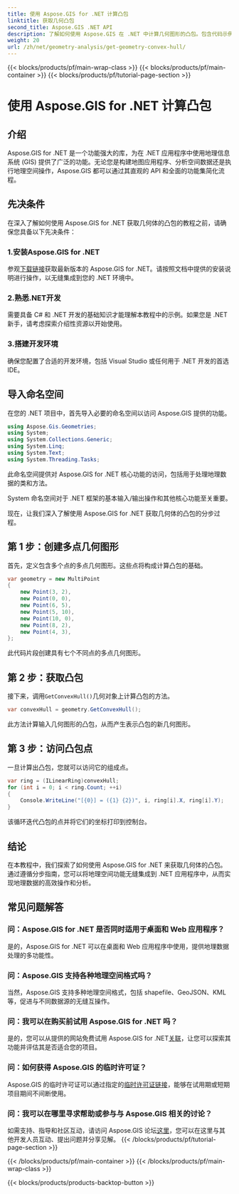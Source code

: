 ```yaml
---
title: 使用 Aspose.GIS for .NET 计算凸包
linktitle: 获取几何凸包
second_title: Aspose.GIS .NET API
description: 了解如何使用 Aspose.GIS 在 .NET 中计算几何图形的凸包。包含代码示例和常见问题解答的综合教程。
weight: 20
url: /zh/net/geometry-analysis/get-geometry-convex-hull/
---
```


{{< blocks/products/pf/main-wrap-class >}}
{{< blocks/products/pf/main-container >}}
{{< blocks/products/pf/tutorial-page-section >}}

# 使用 Aspose.GIS for .NET 计算凸包

## 介绍
Aspose.GIS for .NET 是一个功能强大的库，为在 .NET 应用程序中使用地理信息系统 (GIS) 提供了广泛的功能。无论您是构建地图应用程序、分析空间数据还是执行地理空间操作，Aspose.GIS 都可以通过其直观的 API 和全面的功能集简化流程。
## 先决条件
在深入了解如何使用 Aspose.GIS for .NET 获取几何体的凸包的教程之前，请确保您具备以下先决条件：
### 1.安装Aspose.GIS for .NET
参观[下载链接](https://releases.aspose.com/gis/net/)获取最新版本的 Aspose.GIS for .NET。请按照文档中提供的安装说明进行操作，以无缝集成到您的 .NET 环境中。
### 2.熟悉.NET开发
需要具备 C# 和 .NET 开发的基础知识才能理解本教程中的示例。如果您是 .NET 新手，请考虑探索介绍性资源以开始使用。
### 3.搭建开发环境
确保您配置了合适的开发环境，包括 Visual Studio 或任何用于 .NET 开发的首选 IDE。

## 导入命名空间
在您的 .NET 项目中，首先导入必要的命名空间以访问 Aspose.GIS 提供的功能。

```csharp
using Aspose.Gis.Geometries;
using System;
using System.Collections.Generic;
using System.Linq;
using System.Text;
using System.Threading.Tasks;
```
此命名空间提供对 Aspose.GIS for .NET 核心功能的访问，包括用于处理地理数据的类和方法。

System 命名空间对于 .NET 框架的基本输入/输出操作和其他核心功能至关重要。

现在，让我们深入了解使用 Aspose.GIS for .NET 获取几何体的凸包的分步过程。
## 第 1 步：创建多点几何图形
首先，定义包含多个点的多点几何图形。这些点将构成计算凸包的基础。
```csharp
var geometry = new MultiPoint
{
    new Point(3, 2),
    new Point(0, 0),
    new Point(6, 5),
    new Point(5, 10),
    new Point(10, 0),
    new Point(8, 2),
    new Point(4, 3),
};
```
此代码片段创建具有七个不同点的多点几何图形。
## 第 2 步：获取凸包
接下来，调用`GetConvexHull()`几何对象上计算凸包的方法。
```csharp
var convexHull = geometry.GetConvexHull();
```
此方法计算输入几何图形的凸包，从而产生表示凸包的新几何图形。
## 第 3 步：访问凸包点
一旦计算出凸包，您就可以访问它的组成点。
```csharp
var ring = (ILinearRing)convexHull;
for (int i = 0; i < ring.Count; ++i)
{
    Console.WriteLine("[{0}] = ({1} {2})", i, ring[i].X, ring[i].Y);
}
```
该循环迭代凸包的点并将它们的坐标打印到控制台。

## 结论
在本教程中，我们探索了如何使用 Aspose.GIS for .NET 来获取几何体的凸包。通过遵循分步指南，您可以将地理空间功能无缝集成到 .NET 应用程序中，从而实现地理数据的高效操作和分析。
## 常见问题解答
### 问：Aspose.GIS for .NET 是否同时适用于桌面和 Web 应用程序？
是的，Aspose.GIS for .NET 可以在桌面和 Web 应用程序中使用，提供地理数据处理的多功能性。
### 问：Aspose.GIS 支持各种地理空间格式吗？
当然，Aspose.GIS 支持多种地理空间格式，包括 shapefile、GeoJSON、KML 等，促进与不同数据源的无缝互操作。
### 问：我可以在购买前试用 Aspose.GIS for .NET 吗？
是的，您可以从提供的网站免费试用 Aspose.GIS for .NET[关联](https://releases.aspose.com/)，让您可以探索其功能并评估其是否适合您的项目。
### 问：如何获得 Aspose.GIS 的临时许可证？
 Aspose.GIS 的临时许可证可以通过指定的[临时许可证链接](https://purchase.aspose.com/temporary-license/)，能够在试用期或短期项目期间不间断使用。
### 问：我可以在哪里寻求帮助或参与与 Aspose.GIS 相关的讨论？
如需支持、指导和社区互动，请访问 Aspose.GIS 论坛[这里](https://forum.aspose.com/c/gis/33)，您可以在这里与其他开发人员互动、提出问题并分享见解。
{{< /blocks/products/pf/tutorial-page-section >}}

{{< /blocks/products/pf/main-container >}}
{{< /blocks/products/pf/main-wrap-class >}}

{{< blocks/products/products-backtop-button >}}
